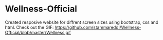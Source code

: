# Wellness-Official

Created resposive website for diffrent screen sizes using bootstrap, css and html.
Check out the GIF: https://github.com/stammareddi/Wellness-Official/blob/master/Wellness.gif
